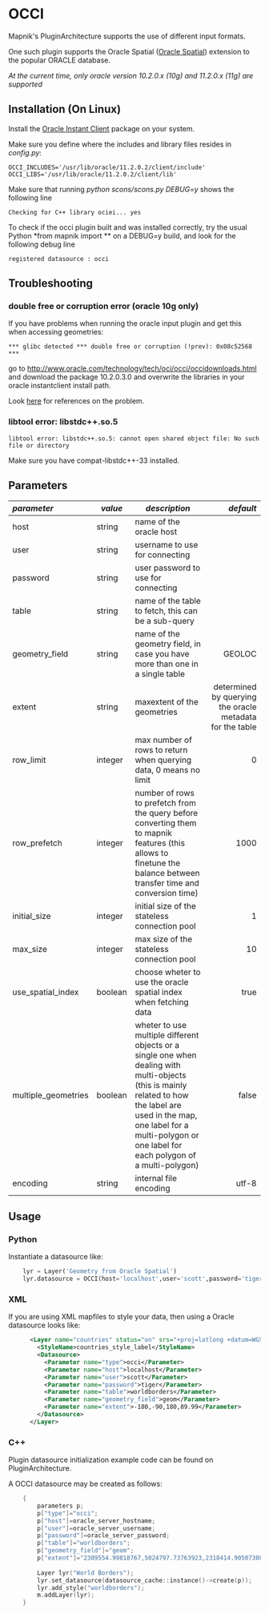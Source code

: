 <!-- Name: OCCI -->
<!-- Version: 10 -->
<!-- Last-Modified: 2010/11/22 03:02:02 -->
<!-- Author: kunitoki -->
# OCCI

Mapnik's PluginArchitecture supports the use of different input formats.

One such plugin supports the Oracle Spatial ([Oracle Spatial](http://en.wikipedia.org/wiki/Oracle_Spatial)) extension to the popular ORACLE database.

*At the current time, only oracle version 10.2.0.x (10g) and 11.2.0.x (11g) are supported*

## Installation (On Linux)

Install the [Oracle Instant Client](http://www.oracle.com/technology/software/tech/oci/instantclient/index.html) package on your system.

Make sure you define where the includes and library files resides in *config.py*:

    OCCI_INCLUDES='/usr/lib/oracle/11.2.0.2/client/include'
    OCCI_LIBS='/usr/lib/oracle/11.2.0.2/client/lib'

Make sure that running *python scons/scons.py DEBUG=y* shows the following line

    Checking for C++ library ociei... yes

To check if the occi plugin built and was installed correctly, try the usual Python *from mapnik import ** on a DEBUG=y build, and look for the following debug line

    registered datasource : occi

## Troubleshooting

### double free or corruption error (oracle 10g only)

If you have problems when running the oracle input plugin and get this when accessing geometries:

    *** glibc detected *** double free or corruption (!prev): 0x08c52568 ***

go to <http://www.oracle.com/technology/tech/oci/occi/occidownloads.html> and download the package 10.2.0.3.0 and overwrite the libraries in your oracle instantclient install path.

Look [here](http://bugs.gentoo.org/show_bug.cgi?id=257431) for references on the problem.

### libtool error: libstdc++.so.5

    libtool error: libstdc++.so.5: cannot open shared object file: No such file or directory
Make sure you have compat-libstdc++-33 installed.

## Parameters

| *parameter*         | *value* | *description*                                                                                                                                                                                                                          |                                                *default* |
| :------------------ | ------- | -------------------------------------------------------------------------------------------------------------------------------------------------------------------------------------------------------------------------------------- | -------------------------------------------------------: |
| host                | string  | name of the oracle host                                                                                                                                                                                                                |                                                          |
| user                | string  | username to use for connecting                                                                                                                                                                                                         |                                                          |
| password            | string  | user password to use for connecting                                                                                                                                                                                                    |                                                          |
| table               | string  | name of the table to fetch, this can be a sub-query                                                                                                                                                                                    |                                                          |
| geometry_field      | string  | name of the geometry field, in case you have more than one in a single table                                                                                                                                                           |                                                   GEOLOC |
| extent              | string  | maxextent of the geometries                                                                                                                                                                                                            | determined by querying the oracle metadata for the table |
| row_limit           | integer | max number of rows to return when querying data, 0 means no limit                                                                                                                                                                      |                                                        0 |
| row_prefetch        | integer | number of rows to prefetch from the query before converting them to mapnik features (this allows to finetune the balance between transfer time and conversion time)                                                                    |                                                     1000 |
| initial_size        | integer | initial size of the stateless connection pool                                                                                                                                                                                          |                                                        1 |
| max_size            | integer | max size of the stateless connection pool                                                                                                                                                                                              |                                                       10 |
| use_spatial_index   | boolean | choose wheter to use the oracle spatial index when fetching data                                                                                                                                                                       |                                                     true |
| multiple_geometries | boolean | wheter to use multiple different objects or a single one when dealing with multi-objects (this is mainly related to how the label are used in the map, one label for a multi-polygon or one label for each polygon of a multi-polygon) |                                                    false |
| encoding            | string  | internal file encoding                                                                                                                                                                                                                 |                                                    utf-8 |

## Usage

### Python

Instantiate a datasource like:

```python
    lyr = Layer('Geometry from Oracle Spatial')
    lyr.datasource = OCCI(host='localhost',user='scott',password='tiger',table='worldborders',geometry_field='geom')
```

### XML

If you are using XML mapfiles to style your data, then using a Oracle datasource looks like:

```xml
      <Layer name="countries" status="on" srs="+proj=latlong +datum=WGS84">
        <StyleName>countries_style_label</StyleName>
        <Datasource>
          <Parameter name="type">occi</Parameter>
          <Parameter name="host">localhost</Parameter>
          <Parameter name="user">scott</Parameter>      
          <Parameter name="password">tiger</Parameter>
          <Parameter name="table">worldborders</Parameter>
          <Parameter name="geometry_field">geom</Parameter>
          <Parameter name="extent">-180,-90,180,89.99</Parameter>
        </Datasource>
      </Layer>
```

### C++

Plugin datasource initialization example code can be found on PluginArchitecture.

A OCCI datasource may be created as follows:

```cpp
    {
        parameters p;
        p["type"]="occi";
        p["host"]=oracle_server_hostname;
        p["user"]=oracle_server_username;
        p["password"]=oracle_server_password;
        p["table"]="worldborders";
        p["geometry_field"]="geom";
        p["extent"]="2309554.99818767,5024797.73763923,2318414.90507308,5040447.94690007"; // optional
    
        Layer lyr("World Borders");
        lyr.set_datasource(datasource_cache::instance()->create(p));
        lyr.add_style("worldborders");
        m.addLayer(lyr);
    }
```
